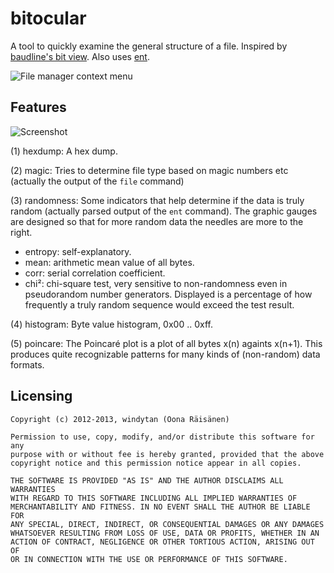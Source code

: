 bitocular
========
A tool to quickly examine the general structure of a file. Inspired by [baudline's bit view](http://www.baudline.com/manual/open_file.html#bit_view). Also uses [ent](http://www.fourmilab.ch/random/).

![File manager context menu](http://www.cs.helsinki.fi/u/okraisan/bitview-menu.png)

Features
--------

![Screenshot](http://www.cs.helsinki.fi/u/okraisan/bitshot-readme.png)

(1) hexdump: A hex dump.

(2) magic: Tries to determine file type based on magic numbers etc (actually the output of the `file` command)

(3) randomness: Some indicators that help determine if the data is truly random (actually parsed output of the `ent` command). The graphic gauges are designed so that for more random data the needles are more to the right.

*  entropy: self-explanatory.
*  mean: arithmetic mean value of all bytes.
*  corr: serial correlation coefficient.
*  chi²: chi-square test, very sensitive to non-randomness even in pseudorandom number generators. Displayed is a percentage of how frequently a truly random sequence would exceed the test result.

(4) histogram: Byte value histogram, 0x00 .. 0xff.

(5) poincare: The Poincaré plot is a plot of all bytes x(n) againts x(n+1). This produces quite recognizable patterns for many kinds of (non-random) data formats.

Licensing
---------

    Copyright (c) 2012-2013, windytan (Oona Räisänen)
    
    Permission to use, copy, modify, and/or distribute this software for any
    purpose with or without fee is hereby granted, provided that the above
    copyright notice and this permission notice appear in all copies.
    
    THE SOFTWARE IS PROVIDED "AS IS" AND THE AUTHOR DISCLAIMS ALL WARRANTIES
    WITH REGARD TO THIS SOFTWARE INCLUDING ALL IMPLIED WARRANTIES OF
    MERCHANTABILITY AND FITNESS. IN NO EVENT SHALL THE AUTHOR BE LIABLE FOR
    ANY SPECIAL, DIRECT, INDIRECT, OR CONSEQUENTIAL DAMAGES OR ANY DAMAGES
    WHATSOEVER RESULTING FROM LOSS OF USE, DATA OR PROFITS, WHETHER IN AN
    ACTION OF CONTRACT, NEGLIGENCE OR OTHER TORTIOUS ACTION, ARISING OUT OF
    OR IN CONNECTION WITH THE USE OR PERFORMANCE OF THIS SOFTWARE.
